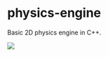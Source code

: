 # physics-engine
Basic 2D physics engine in C++.

![](https://media.giphy.com/media/mDYeIPmqLWbhZSE29W/giphy.gif)
